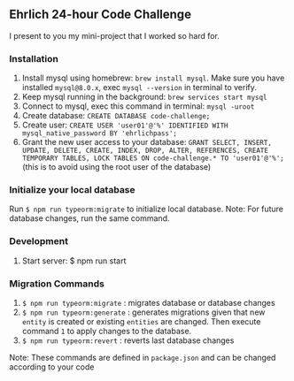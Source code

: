 ## Ehrlich 24-hour Code Challenge

I present to you my mini-project that I worked so hard for.

### Installation

1. Install mysql using homebrew: `brew install mysql`. Make sure you have installed `mysql@8.0.x`, exec `mysql --version` in terminal to verify.
2. Keep mysql running in the background: `brew services start mysql`
3. Connect to mysql, exec this command in terminal: `mysql -uroot`
4. Create database: `CREATE DATABASE code-challenge;`
5. Create user: `CREATE USER 'user01'@'%' IDENTIFIED WITH mysql_native_password BY 'ehrlichpass';`
6. Grant the new user access to your database: `GRANT SELECT, INSERT, UPDATE, DELETE, CREATE, INDEX, DROP, ALTER, REFERENCES, CREATE TEMPORARY TABLES, LOCK TABLES ON code-challenge.* TO 'user01'@'%';` (this is to avoid using the root user of the database)

### Initialize your local database

Run `$ npm run typeorm:migrate` to initialize local database.
Note: For future database changes, run the same command.

### Development

1. Start server: $ npm run start

### Migration Commands

1. `$ npm run typeorm:migrate` : migrates database or database changes
2. `$ npm run typeorm:generate` : generates migrations given that new `entity` is created or existing `entities` are changed. Then execute command `1` to apply changes to the database.
3. `$ npm run typeorm:revert` : reverts last database changes

Note: These commands are defined in `package.json` and can be changed according to your code
